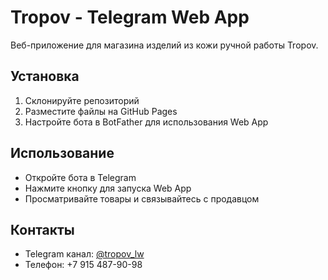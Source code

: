 # Tropov - Telegram Web App

Веб-приложение для магазина изделий из кожи ручной работы Tropov.

## Установка

1. Склонируйте репозиторий
2. Разместите файлы на GitHub Pages
3. Настройте бота в BotFather для использования Web App

## Использование

- Откройте бота в Telegram
- Нажмите кнопку для запуска Web App
- Просматривайте товары и связывайтесь с продавцом

## Контакты

- Telegram канал: [@tropov_lw](https://t.me/tropov_lw)
- Телефон: +7 915 487-90-98
